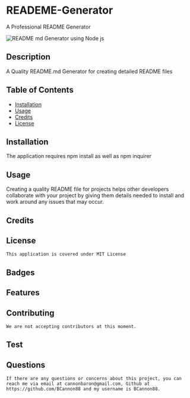 # READEME-Generator
A Professional README Generator

![README md Generator using Node js](https://user-images.githubusercontent.com/81123612/122682896-a5791000-d1c1-11eb-9807-70df3869dd2b.gif)
 ## Description
A Quality README.md Generator for creating detailed README files
  ## Table of Contents        
   * [Installation](#Installation)
   * [Usage](#Usage)       
   * [Credits](#Credits)       
   * [License](#License)   
       
   ## Installation
The application requires npm install as well as npm inquirer
        

   ## Usage
Creating a quality README file for projects helps other developers collaborate with your project by giving them details needed to install and work around any issues that may occur.
       

   ## Credits


   ## License

    This application is covered under MIT License    

   ## Badges

 
   ## Features

    

   ## Contributing

    We are not accepting contributors at this moment.

   ## Test

     
    
   ## Questions
    If there are any questions or concerns about this project, you can reach me via email at cannonbaron@gmail.com, Github at https://github.com/BCannon88 and my username is BCannon88.